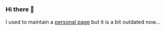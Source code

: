 ### Hi there 👋

<!-- I am <a rel="me" href="https://framapiaf.org/@sebkirche">@sebkirche@framapiaf.org</a> on Mastodon -->
I used to maintain a <a href="http://sebastien.kirche.free.fr/">personal page</a> but it is a bit outdated now... 

<!--
**sebkirche/sebkirche** is a ✨ _special_ ✨ repository because its `README.md` (this file) appears on your GitHub profile.

Here are some ideas to get you started:

- 🔭 I’m currently working on ...
- 🌱 I’m currently learning ...
- 👯 I’m looking to collaborate on ...
- 🤔 I’m looking for help with ...
- 💬 Ask me about ...
- 📫 How to reach me: ...
- 😄 Pronouns: ...
- ⚡ Fun fact: ...
-->
